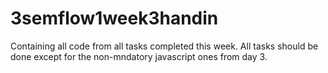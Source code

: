 # 3semflow1week3handin
Containing all code from all tasks completed this week.
All tasks should be done except for the non-mndatory javascript ones from day 3.
